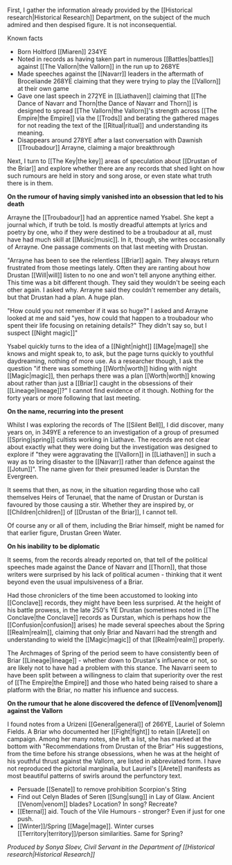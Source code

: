 First, I gather the information already provided by the [[Historical research|Historical Research]] Department, on the subject of the much admired and then despised figure. It is not inconsequential.

Known facts

- ﻿﻿Born Holtford [[Miaren]] 234YE
- ﻿﻿Noted in records as having taken part in numerous [[Battles|battles]] against [[The Vallorn|the Vallorn]] in the run up to 268YE
- ﻿﻿Made speeches against the [[Navarr]] leaders in the aftermath of Broceliande 268YE claiming that they were trying to play the [[Vallorn]] at their own game
- ﻿﻿Gave one last speech in 272YE in [[Liathaven]] claiming that [[The Dance of Navarr and Thorn|the Dance of Navarr and Thorn]] is designed to spread [[The Vallorn|the Vallorn]]'s strength across [[The Empire|the Empire]] via the [[Trods]] and berating the gathered mages for not reading the text of the [[Ritual|ritual]] and understanding its meaning.
- ﻿﻿Disappears around 278YE after a last conversation with Dawnish [[Troubadour]] Arrayne, claiming a major breakthrough

Next, I turn to [[The Key|the key]] areas of speculation about [[Drustan of the Briar]] and explore whether there are any records that shed light on how such rumours are held in story and song arose, or even state what truth there is in them.

**On the rumour of having simply vanished into an obsession that led to his death**

Arrayne the [[Troubadour]] had an apprentice named Ysabel. She kept a journal which, if truth be told. Is mostly dreadful attempts at lyrics and poetry by one, who if they were destined to be a troubadour at all, must have had much skill at [[Music|music]]. In it, though, she writes occasionally of Arrayne. One passage comments on that last meeting with Drustan.

"Arrayne has been to see the relentless [[Briar]] again. They always return frustrated from those meetings lately. Often they are ranting about how Drustan [[Will|will]] listen to no one and won't tell anyone anything either. This time was a bit different though. They said they wouldn't be seeing each other again. I asked why. Arrayne said they couldn't remember any details, but that Drustan had a plan. A huge plan.

"How could you not remember if it was so huge?" I asked and Arrayne looked at me and said "yes, how could that happen to a troubadour who spent their life focusing on retaining details?" They didn't say so, but I suspect [[Night magic]]"

Ysabel quickly turns to the idea of a [[Night|night]] [[Mage|mage]] she knows and might speak to, to ask, but the page turns quickly to youthful daydreaming, nothing of more use. As a researcher though, I ask the question "if there was something [[Worth|worth]] hiding with night [[Magic|magic]], then perhaps there was a plan [[Worth|worth]] knowing about rather than just a [[Briar]] caught in the obsessions of their [[Lineage|lineage]]?" I cannot find evidence of it though. Nothing for the forty years or more following that last meeting.

**On the name, recurring into the present**

Whilst I was exploring the records of The [[Silent Bell]], I did discover, many years on, in 349YE a reference to an investigation of a group of presumed [[Spring|spring]] cultists working in Liathave. The records are not clear about exactly what they were doing but the investigation was designed to explore if "they were aggravating the [[Vallorn]] in [[Liathaven]] in such a way as to bring disaster to the [[Navarr]] rather than defence against the [[Jotun]]". The name given for their presumed leader is Durstan the Evergreen.

It seems that then, as now, in the situation regarding those who call themselves Heirs of Terunael, that the name of Drustan or Durstan is favoured by those causing a stir. Whether they are inspired by, or [[Children|children]] of [[Drustan of the Briar]], I cannot tell.

Of course any or all of them, including the Briar himself, might be named for that earlier figure, Drustan Green Water.

**On his inability to be diplomatic**

It seems, from the records already reported on, that tell of the political speeches made against the Dance of Navarr and [[Thorn]], that those writers were surprised by his lack of political acumen - thinking that it went beyond even the usual impulsiveness of a Briar.

Had those chroniclers of the time been accustomed to looking into [[Conclave]] records, they might have been less surprised. At the height of his battle prowess, in the late 250's YE Drustan (sometimes noted in [[The Conclave|the Conclave]] records as Durstan, which is perhaps how the [[Confusion|confusion]] arises) he made several speeches about the Spring [[Realm|realm]], claiming that only Briar and Navarri had the strength and understanding to wield the [[Magic|magic]] of that [[Realm|realm]] properly.

The Archmages of Spring of the period seem to have consistently been of Briar [[Lineage|lineage]] - whether down to Drustan's influence or not, so are likely not to have had a problem with this stance. The Navarri seem to have been split between a willingness to claim that superiority over the rest of [[The Empire|the Empire]] and those who hated being raised to share a platform with the Briar, no matter his influence and success.

**On the rumour that he alone discovered the defence of [[Venom|venom]] against the Vallorn**

I found notes from a Urizeni [[General|general]] of 266YE, Lauriel of Solemn Fields. A Briar who documented her [[Fight|fight]] to retain [[Arete]] on campaign. Among her many notes, she left a list, she has marked at the bottom with "Recommendations from Drustan of the Briar" His suggestions, from the time before his strange obsessions, when he was at the height of his youthful thrust against the Vallorn, are listed in abbreviated form. I have not reproduced the pictorial marginalia, but Lauriel's [[Arete]] manifests as most beautiful patterns of swirls around the perfunctory text.

- Persuade [[Senate]] to remove prohibition Scorpion's Sting
- Find out Celyn Blades of Seren [[Sung|sung]] in Lay of Glaw. Ancient [[Venom|venom]] blades? Location? In song? Recreate?
- ﻿﻿[[Eternal]] aid. Touch of the Vile Humours - stronger? Even if just for one push.
- ﻿﻿[[Winter]]/Spring [[Mage|mage]]. Winter curses [[Territory|territory]]/person similarities. Same for Spring?

*Produced by Sonya Sloev, Civil Servant in the Department of [[Historical research|Historical Research]]*